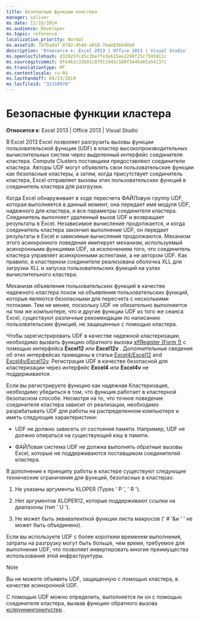 ```yaml
---
title: Безопасные функции кластера
manager: soliver
ms.date: 11/16/2014
ms.audience: Developer
ms.topic: reference
localization_priority: Normal
ms.assetid: 787badaf-8782-454d-a016-7eae83bbd8a9
description: 'Относится к: Excel 2013 | Office 2013 | Visual Studio'
ms.openlocfilehash: d32925fcd5c3be7fe3e615ee2290f25c7595911c
ms.sourcegitcommit: 8fe462c32b91c87911942c188f3445e85a54137c
ms.translationtype: MT
ms.contentlocale: ru-RU
ms.lasthandoff: 04/23/2019
ms.locfileid: "32310978"
---
```

# <a name="cluster-safe-functions"></a>Безопасные функции кластера

**Относится к**: Excel 2013 | Office 2013 | Visual Studio 
  
В Excel 2013 Excel позволяет разгрузить вызовы функции пользовательской функции (UDF) в кластер высокопроизводительных вычислительных систем через выделенный интерфейс соединителя кластера. Compute Clusters поставщики предоставляют соединители кластера. Авторы UDF могут объявлять свои пользовательские функции как безопасные кластеры, а затем, когда присутствует соединитель кластера, Excel отправляет вызовы этих пользовательских функций в соединитель кластера для разгрузки.
  
Когда Excel обнаруживает в ходе пересчета ФАЙЛовую группу UDF, которая выполняется в данный момент, она передает имя модуля UDF, надежного для кластера, и все параметры соединителя кластера. Соединитель выполняет удаленный вызов UDF и возвращает результаты в Excel. Независимое вычисление продолжается, и когда соединитель кластера закончил выполнение UDF, он передает результаты в Excel и зависимые вычисления продолжаются. Механизм этого асинхронного поведения имитирует механизм, используемый асинхронными функциями UDF, за исключением того, что соединитель кластера управляет асинхронными аспектами, а не автором UDF. Как правило, в кластерном соединителе реализована оболочка XLL для загрузки XLL и запуска пользовательских функций на узлах вычислительного кластера.
  
Механизм объявления пользовательских функций в качестве надежного кластера похож на объявления пользовательских функций, которые являются безопасными для пересчета с несколькими потоками. Тем не менее, поскольку UDF не обязательно выполняется на том же компьютере, что и другие функции UDF из того же сеанса Excel, существуют различные рекомендации по написанию пользовательских функций, не защищенных с помощью кластера.
  
Чтобы зарегистрировать UDF в качестве надежной кластеризации, необходимо вызвать функцию обратного вызова [xlfRegister (Form 1)](xlfregister-form-1.md) с помощью интерфейса **Excel12** или **Excel12v** . Дополнительные сведения об этих интерфейсах приведены в статье [Excel4/Excel12](excel4-excel12.md) and [Excel4v/Excel12v](excel4v-excel12v.md). Регистрация UDF в качестве безопасной для кластеризации через интерфейс **Excel4** или **Excel4v** не поддерживается. 
  
Если вы регистрируете функцию как надежная Кластеризация, необходимо убедиться в том, что функция работает в кластерной безопасном способе. Несмотря на то, что точное поведение соединителя кластера зависит от реализации, необходимо разрабатывать UDF для работы на распределенном компьютере и иметь следующие характеристики:
  
- UDF не должно зависеть от состояния памяти. Например, UDF не должно опираться на существующий кэш в памяти.
    
- ФАЙЛовая система UDF не должна выполнять обратные вызовы Excel, которые не поддерживаются поставщиком соединителей кластера.
    
В дополнение к принципу работы в кластере существуют следующие технические ограничения для функций, безопасных в кластерах:
  
1. Не указаны аргументы XLOPER (Types ' P ', ' R ').
    
2. Нет аргументов XLOPER12, которые поддерживают ссылки на диапазоны (тип ' U ').
    
3. Не может быть эквивалентной функции листа макросов (' # '&amp;и ' ' не может быть объединено).
    
Если вы используете UDF с более коротким временем выполнения, затраты на разгрузку могут быть больше, чем время, требуемое для выполнения UDF, что позволяет инвертировать многие преимущества использования этой инфраструктуры.
  
> [!NOTE]
> Вы не можете объявить UDF, защищенную с помощью кластера, в качестве асинхронной UDF. 
  
С помощью UDF можно определить, выполняется ли он с помощью соединителя кластера, вызвав функцию обратного вызова [кслруннингонклустер](xlrunningoncluster.md) . 
  

